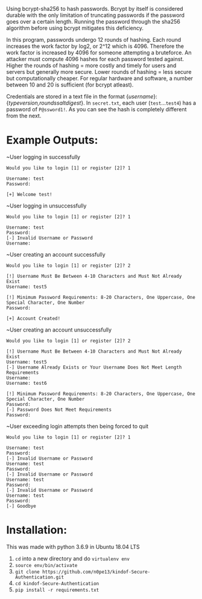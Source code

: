 Using bcrypt-sha256 to hash passwords. Bcrypt by itself is considered durable with the only limitation of truncating passwords if the password goes over a certain length. Running the password through the sha256 algorithm before using bcrypt mitigates this deficiency.

In this program, passwords undergo 12 rounds of hashing. Each round increases the work factor by log2, or 2^12 which is 4096. Therefore the work factor is increased by 4096 for someone attempting a bruteforce. An attacker must compute 4096 hashes for each password tested against. Higher the rounds of hashing = more costly and timely for users and servers but generally more secure. Lower rounds of hashing = less secure but computationally cheaper. For regular hardware and software, a number between 10 and 20 is sufficient (for bcrypt atleast).

Credentials are stored in a text file in the format {*username*}:{*$type$version,rounds$salt$digest*}. In `secret.txt`, each user (`test`...`test4`) has a password of `P@ssword1!`. As you can see the hash is completely different from the next.

# **Example Outputs:**

~User logging in successfully
```
Would you like to login [1] or register [2]? 1

Username: test
Password: 

[+] Welcome test!
```

~User logging in unsuccessfully
```
Would you like to login [1] or register [2]? 1

Username: test
Password: 
[-] Invalid Username or Password
Username: 
```

~User creating an account successfully
```
Would you like to login [1] or register [2]? 2

[!] Username Must Be Between 4-10 Characters and Must Not Already Exist
Username: test5

[!] Minimum Password Requirements: 8-20 Characters, One Uppercase, One Special Character, One Number
Password: 

[+] Account Created!
```

~User creating an account unsuccessfully
```
Would you like to login [1] or register [2]? 2

[!] Username Must Be Between 4-10 Characters and Must Not Already Exist
Username: test5
[-] Username Already Exists or Your Username Does Not Meet Length Requirements
Username: 
Username: test6

[!] Minimum Password Requirements: 8-20 Characters, One Uppercase, One Special Character, One Number
Password: 
[-] Password Does Not Meet Requirements
Password: 
```

~User exceeding login attempts then being forced to quit
```
Would you like to login [1] or register [2]? 1

Username: test
Password: 
[-] Invalid Username or Password
Username: test
Password: 
[-] Invalid Username or Password
Username: test
Password: 
[-] Invalid Username or Password
Username: test
Password: 
[-] Goodbye
```

# **Installation:**

This was made with python 3.6.9 in Ubuntu 18.04 LTS

1) `cd` into a new directory and do `virtualenv env`
2) `source env/bin/activate`
3) `git clone https://github.com/n0pe13/kindof-Secure-Authentication.git`
4) `cd kindof-Secure-Authentication`
5) `pip install -r requirements.txt`
